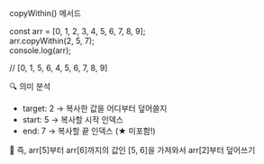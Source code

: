 copyWithin() 메서드

const arr = [0, 1, 2, 3, 4, 5, 6, 7, 8, 9];<br>
arr.copyWithin(2, 5, 7);<br>
console.log(arr);<br>

// [0, 1, 5, 6, 4, 5, 6, 7, 8, 9]

🔍 의미 분석

- target: 2 → 복사한 값을 어디부터 덮어쓸지
- start: 5 → 복사할 시작 인덱스
- end: 7 → 복사할 끝 인덱스 (★ 미포함!)

📌 즉, arr[5]부터 arr[6]까지의 값인 [5, 6]을 가져와서 arr[2]부터 덮어쓰기
